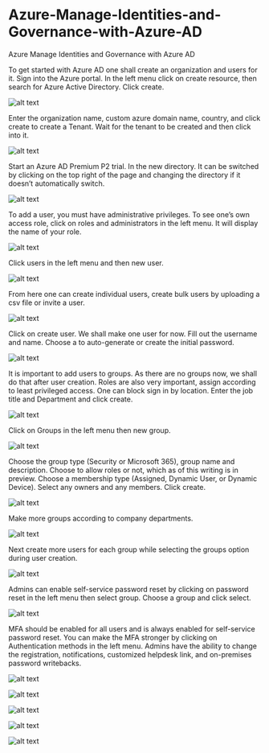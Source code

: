 # Azure-Manage-Identities-and-Governance-with-Azure-AD
Azure Manage Identities and Governance with Azure AD

To get started with Azure AD one shall create an organization and users for it. Sign into the Azure portal. In the left menu click on create resource, then search for Azure Active Directory. Click create. 

![alt text](https://github.com/doyle199/Azure-Manage-Identities-and-Governance-with-Azure-AD/blob/master/1.png)

Enter the organization name, custom azure domain name, country, and click create to create a Tenant. Wait for the tenant to be created and then click into it.

![alt text](https://github.com/doyle199/Azure-Manage-Identities-and-Governance-with-Azure-AD/blob/master/2.png)

Start an Azure AD Premium P2 trial. In the new directory. It can be switched by clicking on the top right of the page and changing the directory if it doesn’t automatically switch. 

![alt text](https://github.com/doyle199/Azure-Manage-Identities-and-Governance-with-Azure-AD/blob/master/3.png)

To add a user, you must have administrative privileges. To see one’s own access role, click on roles and administrators in the left menu. It will display the name of your role.

![alt text](https://github.com/doyle199/Azure-Manage-Identities-and-Governance-with-Azure-AD/blob/master/4.png)

Click users in the left menu and then new user.

![alt text](https://github.com/doyle199/Azure-Manage-Identities-and-Governance-with-Azure-AD/blob/master/5.png)

From here one can create individual users, create bulk users by uploading a csv file or invite a user.

![alt text](https://github.com/doyle199/Azure-Manage-Identities-and-Governance-with-Azure-AD/blob/master/6.png)

Click on create user. We shall make one user for now. Fill out the username and name. Choose a to auto-generate or create the initial password.

![alt text](https://github.com/doyle199/Azure-Manage-Identities-and-Governance-with-Azure-AD/blob/master/7.png)

It is important to add users to groups. As there are no groups now, we shall do that after user creation. Roles are also very important, assign according to least privileged access. One can block sign in by location. Enter the job title and Department and click create.

![alt text](https://github.com/doyle199/Azure-Manage-Identities-and-Governance-with-Azure-AD/blob/master/8.png)

Click on Groups in the left menu then new group. 

![alt text](https://github.com/doyle199/Azure-Manage-Identities-and-Governance-with-Azure-AD/blob/master/9.png)

Choose the group type (Security or Microsoft 365), group name and description. Choose to allow roles or not, which as of this writing is in preview. Choose a membership type (Assigned, Dynamic User, or Dynamic Device). Select any owners and any members. Click create.

![alt text](https://github.com/doyle199/Azure-Manage-Identities-and-Governance-with-Azure-AD/blob/master/10.png)

Make more groups according to company departments.

![alt text](https://github.com/doyle199/Azure-Manage-Identities-and-Governance-with-Azure-AD/blob/master/11.png)

Next create more users for each group while selecting the groups option during user creation.

![alt text](https://github.com/doyle199/Azure-Manage-Identities-and-Governance-with-Azure-AD/blob/master/12.png)

Admins can enable self-service password reset by clicking on password reset in the left menu then select group. Choose a group and click select.

![alt text](https://github.com/doyle199/Azure-Manage-Identities-and-Governance-with-Azure-AD/blob/master/13.png)

MFA should be enabled for all users and is always enabled for self-service password reset. You can make the MFA stronger by clicking on Authentication methods in the left menu. Admins have the ability to change the registration, notifications, customized helpdesk link, and on-premises password writebacks.  

![alt text](https://github.com/doyle199/Azure-Manage-Identities-and-Governance-with-Azure-AD/blob/master/14.png)

![alt text](https://github.com/doyle199/Azure-Manage-Identities-and-Governance-with-Azure-AD/blob/master/15.png)

![alt text](https://github.com/doyle199/Azure-Manage-Identities-and-Governance-with-Azure-AD/blob/master/16.png)

![alt text](https://github.com/doyle199/Azure-Manage-Identities-and-Governance-with-Azure-AD/blob/master/17.png)

![alt text](https://github.com/doyle199/Azure-Manage-Identities-and-Governance-with-Azure-AD/blob/master/18.png)
